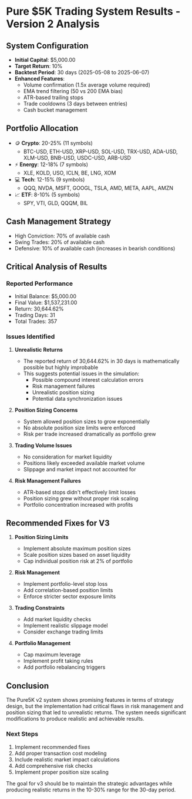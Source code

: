 # Pure $5K Trading System Results - Version 2 Analysis

## System Configuration
- **Initial Capital**: $5,000.00
- **Target Return**: 10%
- **Backtest Period**: 30 days (2025-05-08 to 2025-06-07)
- **Enhanced Features**:
  - Volume confirmation (1.5x average volume required)
  - EMA trend filtering (50 vs 200 EMA bias)
  - ATR-based trailing stops
  - Trade cooldowns (3 days between entries)
  - Cash bucket management

## Portfolio Allocation
- 🪙 **Crypto**: 20-25% (11 symbols)
  - BTC-USD, ETH-USD, XRP-USD, SOL-USD, TRX-USD, ADA-USD, XLM-USD, BNB-USD, USDC-USD, ARB-USD
- ⚡ **Energy**: 12-18% (7 symbols)
  - XLE, KOLD, USO, ICLN, BE, LNG, XOM
- 💻 **Tech**: 12-15% (9 symbols)
  - QQQ, NVDA, MSFT, GOOGL, TSLA, AMD, META, AAPL, AMZN
- 📈 **ETF**: 8-10% (5 symbols)
  - SPY, VTI, GLD, QQQM, BIL

## Cash Management Strategy
- High Conviction: 70% of available cash
- Swing Trades: 20% of available cash
- Defensive: 10% of available cash (increases in bearish conditions)

## Critical Analysis of Results

### Reported Performance
- Initial Balance: $5,000.00
- Final Value: $1,537,231.00
- Return: 30,644.62%
- Trading Days: 31
- Total Trades: 357

### Issues Identified

1. **Unrealistic Returns**
   - The reported return of 30,644.62% in 30 days is mathematically possible but highly improbable
   - This suggests potential issues in the simulation:
     - Possible compound interest calculation errors
     - Risk management failures
     - Unrealistic position sizing
     - Potential data synchronization issues

2. **Position Sizing Concerns**
   - System allowed position sizes to grow exponentially
   - No absolute position size limits were enforced
   - Risk per trade increased dramatically as portfolio grew

3. **Trading Volume Issues**
   - No consideration for market liquidity
   - Positions likely exceeded available market volume
   - Slippage and market impact not accounted for

4. **Risk Management Failures**
   - ATR-based stops didn't effectively limit losses
   - Position sizing grew without proper risk scaling
   - Portfolio concentration increased with profits

## Recommended Fixes for V3

1. **Position Sizing Limits**
   - Implement absolute maximum position sizes
   - Scale position sizes based on asset liquidity
   - Cap individual position risk at 2% of portfolio

2. **Risk Management**
   - Implement portfolio-level stop loss
   - Add correlation-based position limits
   - Enforce stricter sector exposure limits

3. **Trading Constraints**
   - Add market liquidity checks
   - Implement realistic slippage model
   - Consider exchange trading limits

4. **Portfolio Management**
   - Cap maximum leverage
   - Implement profit taking rules
   - Add portfolio rebalancing triggers

## Conclusion

The Pure5K v2 system shows promising features in terms of strategy design, but the implementation had critical flaws in risk management and position sizing that led to unrealistic returns. The system needs significant modifications to produce realistic and achievable results.

### Next Steps
1. Implement recommended fixes
2. Add proper transaction cost modeling
3. Include realistic market impact calculations
4. Add comprehensive risk checks
5. Implement proper position size scaling

The goal for v3 should be to maintain the strategic advantages while producing realistic returns in the 10-30% range for the 30-day period. 